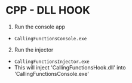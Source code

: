 # CPP - DLL HOOK

1. Run the console app 

* `CallingFunctionsConsole.exe`

2. Run the injector

* `CallingFunctionsInjector.exe`
* This will inject 'CallingFunctionsHook.dll' into 'CallingFunctionsConsole.exe'
